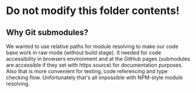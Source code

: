 # Do not modify this folder contents!

## Why Git submodules?

We wanted to use relative paths for module resolving to make our code base work in raw mode (without build stage). 
It needed for code accessibility in browsers environment and at the GitHub pages (submodules are accessible if they set with https source) for documentation purposes. 
Also that is more convenient for testing, code referencing and type checking flow. Unfortunately that's all impossible with NPM-style module resolving.
